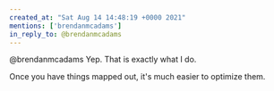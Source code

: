 ```yaml
---
created_at: "Sat Aug 14 14:48:19 +0000 2021"
mentions: ['brendanmcadams']
in_reply_to: @brendanmcadams
---
```


@brendanmcadams Yep. That is exactly what I do.

Once you have things mapped out, it's much easier to optimize them.